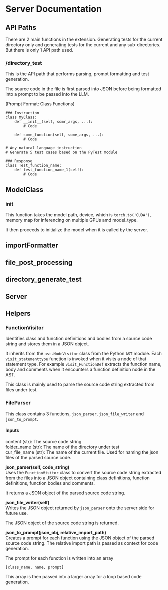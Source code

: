 # Server Documentation

## API Paths

There are 2 main functions in the extension. Generating tests for the current directory only and generating tests for the current and any sub-directories. But there is only 1 API path used.

### /directory_test

This is the API path that performs parsing, prompt formatting and test generation.

The source code in the file is first parsed into JSON before being formatted into a prompt to be passed into the LLM.

(Prompt Format: Class Functions)

```
### Instruction
class MyClass:
    def __init__(self, somr_args, ...):
        # Code

    def some_function(self, some_args, ...):
        # Code

# Any natural language instruction
# Generate 5 test cases based on the PyTest module

### Response
class Test_function_name:
    def test_function_name_1(self):
        # Code
```

## ModelClass

### **init**

This function takes the model path, device, which is `torch.to('CUDA')`, memory map for inferencing on multiple GPUs amd model_type.

It then proceeds to initialize the model when it is called by the server.

## importFormatter

## file_post_processing

## directory_generate_test

## Server

## Helpers

### FunctionVisitor

Identifies class and function definitions and bodies from a source code string and stores them in a JSON object.

It inherits from the `ast.NodeVisitor` class from the Python `AST` module. Each `visit_statementtype` function is invoked when it visits a node of that statement type. For example `visit_FunctionDef` extracts the function name, body and comments when it encounters a function definition node in the AST.

This class is mainly used to parse the source code string extracted from files under test.

### FileParser

This class contains 3 functions, `json_parser`, `json_file_writer` and `json_to_prompt`.

#### Inputs

content (str): The source code string \
folder_name (str): The name of the directory under test \
cur_file_name (str): The name of the current file. Used for naming the json files of the parsed source code.

**json_parser(self, code_string)** \
Uses the `FunctionVisitor` class to convert the source code string extracted from the files into a JSON object containing class definitions, function definitions, function bodies and comments.

It returns a JSON object of the parsed source code string.

**json_file_writer(self)** \
Writes the JSON object returned by `json_parser` onto the server side for future use.

The JSON object of the source code string is returned.

**json_to_prompt(json_obj, relative_import_path)** \
Creates a prompt for each function using the JSON object of the parsed source code string. The relative import path is passed as context for code generation.

The prompt for each function is written into an array

```
[class_name, name, prompt]
```

This array is then passed into a larger array for a loop based code generation.
